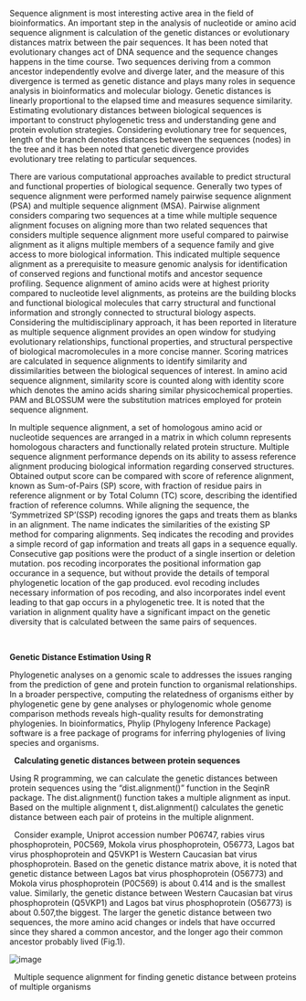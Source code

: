 Sequence alignment is most interesting active area in the field of bioinformatics. An important step in the analysis of nucleotide or amino acid sequence alignment is calculation of the genetic distances or evolutionary distances matrix between the pair sequences. It has been noted that evolutionary changes act of DNA sequence and the sequence changes happens in the time course. Two sequences deriving from a common ancestor independently evolve and diverge later, and the measure of this divergence is termed as genetic distance and plays many roles in sequence analysis in bioinformatics and molecular biology. Genetic distances is linearly proportional to the elapsed time and measures sequence similarity. Estimating evolutionary distances between biological sequences is important to construct phylogenetic tress and understanding gene and protein evolution strategies. Considering evolutionary tree for sequences, length of the branch denotes distances between the sequences (nodes) in the tree and it has been noted that genetic divergence provides evolutionary tree relating to particular sequences. 
&nbsp;

There are various computational approaches available to predict structural and functional properties of biological sequence. Generally two types of sequence alignment were performed namely pairwise sequence alignment (PSA) and multiple sequence alignment (MSA). Pairwise alignment considers comparing two sequences at a time while multiple sequence alignment focuses on aligning more than two related sequences that considers multiple sequence alignment more useful compared to pairwise alignment as it aligns multiple members of a sequence family and give access to more biological information. This indicated multiple sequence alignment as a prerequisite to measure genomic analysis for identification of conserved regions and functional motifs and ancestor sequence profiling. Sequence alignment of amino acids were at highest priority compared to nucleotide level alignments, as proteins are the building blocks and functional biological molecules that carry structural and functional information and strongly connected to structural biology aspects. Considering the multidisciplinary approach, it has been reported in literature as multiple sequence alignment provides an open window for studying evolutionary relationships, functional properties, and structural perspective of biological macromolecules in a more concise manner.  Scoring matrices are calculated in sequence alignments to identify similarity and dissimilarities between the biological sequences of interest. In amino acid sequence alignment, similarity score is counted along with identity score which denotes the amino acids sharing similar physicochemical properties. PAM and BLOSSUM were the substitution matrices employed for protein sequence alignment. 
&nbsp;

In multiple sequence alignment, a set of homologous amino acid or nucleotide sequences are arranged in a matrix in which column represents homologous characters and functionally related protein structure. Multiple sequence alignment performance depends on its ability to assess reference alignment producing biological information regarding conserved structures. Obtained output score can be compared with score of reference alignment, known as Sum-of-Pairs (SP) score, with fraction of residue pairs in reference alignment or by Total Column (TC) score, describing the identified fraction of reference columns. While aligning the sequence, the ‘Symmetrized SP’(SSP) recoding ignores the gaps and treats them as blanks in an alignment. The name indicates the similarities of the existing SP method for comparing alignments. Seq indicates the recoding and provides a simple record of gap information and treats all gaps in a sequence equally. Consecutive gap positions were the product of a single insertion or deletion mutation. pos recoding incorporates the positional information gap occurance in a sequence, but without provide the details of  temporal phylogenetic location of the gap produced. evol recoding includes necessary information of pos recoding, and also incorporates indel event leading to that gap occurs in a phylogenetic tree. It is noted that the variation in alignment quality have a significant impact on the genetic diversity that is calculated between the same pairs of sequences.

&nbsp;

**Genetic Distance Estimation Using R**
&nbsp;


Phylogenetic analyses on a genomic scale to addresses the issues ranging from the prediction of gene and protein function to organismal relationships. In a broader perspective, computing the relatedness of organisms either by phylogenetic gene by gene analyses or phylogenomic whole genome comparison methods reveals high-quality results for demonstrating phylogenies. In bioinformatics, Phylip (Phylogeny Inference Package) software is a free package of programs for inferring phylogenies of living species and organisms. 

&nbsp;
**Calculating genetic distances between protein sequences**
&nbsp;

Using R programming, we can calculate the genetic distances between protein sequences using the “dist.alignment()” function in the SeqinR package. The dist.alignment() function takes a multiple alignment as input. Based on the multiple alignment t, dist.alignment() calculates the genetic distance between each pair of proteins in the multiple alignment.

&nbsp;
Consider example, Uniprot accession number P06747,  rabies virus phosphoprotein, P0C569, Mokola virus phosphoprotein, O56773,  Lagos bat virus phosphoprotein and Q5VKP1 is Western Caucasian bat virus phosphoprotein. Based on the genetic distance matrix above, it is noted that  genetic distance between Lagos bat virus phosphoprotein (O56773) and Mokola virus phosphoprotein (P0C569) is  about 0.414 and is the smallest value. Similarly, the genetic distance between Western Caucasian bat virus phosphoprotein (Q5VKP1) and Lagos bat virus phosphoprotein (O56773) is about 0.507,the biggest. The larger the genetic distance between two sequences, the more amino acid changes or indels that have occurred since they shared a common ancestor, and the longer ago their common ancestor probably lived (Fig.1).
 
 ![image](https://user-images.githubusercontent.com/79529753/127532312-5565ef68-afff-4ac9-bd65-2bea9746a300.png)

&nbsp;
Multiple sequence alignment for finding genetic distance between proteins of multiple organisms

